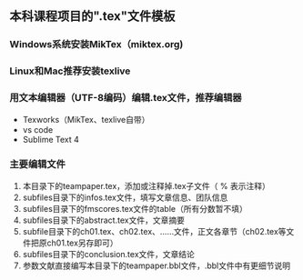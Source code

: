 
## 本科课程项目的".tex"文件模板
### Windows系统安装MikTex（miktex.org)
### Linux和Mac推荐安装texlive
### 用文本编辑器（UTF-8编码）编辑.tex文件，推荐编辑器
- Texworks（MikTex、texlive自带）
- vs code
- Sublime Text 4
### 主要编辑文件
1. 本目录下的teampaper.tex，添加或注释掉.tex子文件（ % 表示注释）
2. subfiles目录下的infos.tex文件，填写文章信息、团队信息
3. subfiles目录下的fmscores.tex文件的table（所有分数暂不填）
4. subfiles目录下的abstract.tex文件，文章摘要
5. subfile目录下的ch01.tex、ch02.tex、……文件，正文各章节（ch02.tex等文件把原ch01.tex另存即可）
6. subfiles目录下的conclusion.tex文件，文章结论
7. 参数文献直接编写本目录下的teampaper.bbl文件，.bbl文件中有更细节说明